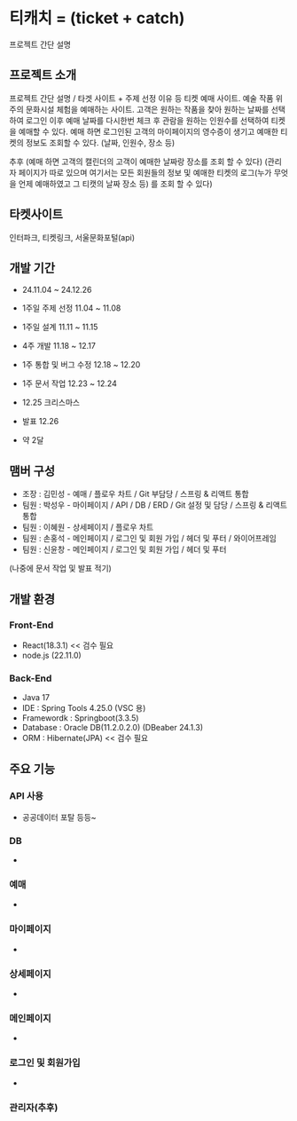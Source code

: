 # 티캐치 = (ticket + catch)
프로젝트 간단 설명

## 프로젝트 소개
프로젝트 간단 설명 / 타겟 사이트 + 주제 선정 이유 등
티켓 예매 사이트.
예술 작품 위주의 문화시설 체험을 예매하는 사이트.
고객은 원하는 작품을 찾아 원하는 날짜를 선택하여 로그인 이후 예매 날짜를 다시한번 체크 후 관람을 원하는 인원수를 선택하여 티켓을 예매할 수 있다.
예매 하면 로그인된 고객의 마이페이지의 영수증이 생기고 예매한 티켓의 정보도 조회할 수 있다. (날짜, 인원수, 장소 등)

추후
(예매 하면 고객의 캘린더의 고객이 예매한 날짜랑 장소를 조회 할 수 있다)
(관리자 페이지가 따로 있으며 여기서는 모든 회원들의 정보 및 예매한 티켓의 로그(누가 무엇을 언제 예매하였고 그 티캣의 날짜 장소 등) 를 조회 할 수 있다)

## 타켓사이트 
인터파크, 티켓링크, 서울문화포털(api)

## 개발 기간
- 24.11.04 ~ 24.12.26
  
- 1주일 주제 선정 11.04 ~ 11.08
- 1주일 설계 11.11 ~ 11.15
- 4주 개발 11.18 ~ 12.17
- 1주 통합 및 버그 수정 12.18 ~ 12.20
- 1주 문서 작업 12.23 ~ 12.24
- 12.25 크리스마스
- 발표 12.26
- 약 2달

## 맴버 구성
- 조장 : 김민성 - 예매 / 플로우 차트 / Git 부담당 / 스프링 & 리액트 통합
- 팀원 : 박성우 - 마이페이지 / API / DB / ERD / Git 설정 및 담당 / 스프링 & 리액트 통합
- 팀원 : 이혜원 - 상세페이지 / 플로우 차트
- 팀원 : 손홍석 - 메인페이지 / 로그인 및 회원 가입 / 헤더 및 푸터 / 와이어프레임
- 팀원 : 신윤창 - 메인페이지 / 로그인 및 회원 가입 / 헤더 및 푸터

(나중에 문서 작업 및 발표 적기)

## 개발 환경
### Front-End
- React(18.3.1) << 검수 필요
- node.js (22.11.0) 
### Back-End
- Java 17
- IDE : Spring Tools 4.25.0 (VSC 용)
- Framewordk : Springboot(3.3.5)
- Database : Oracle DB(11.2.0.2.0) (DBeaber 24.1.3)
- ORM : Hibernate(JPA) << 검수 필요

## 주요 기능
### API 사용
- 공공데이터 포탈 등등~
### DB
- 
### 예매
- 
### 마이페이지
-
### 상세페이지
- 
### 메인페이지
-
### 로그인 및 회원가입 
-

### 관리자(추후)




